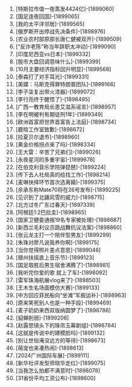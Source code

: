 
1. [特斯拉市值一夜蒸发4424亿]-[1899060]
1. [国足连夜回国]-[1899065]
1. [我的太平洋邻居]-[1899565]
1. [俄罗斯开出停战先决条件]-[1898976]
1. [农业农村部原部长唐仁健被双开]-[1899509]
1. [“反诈老陈”称当年辞职太冲动]-[1899090]
1. [印度尼西亚vs日本]-[1899332]
1. [股市大盘回调意味什么]-[1899399]
1. [10月主要经济指标回升明显]-[1899568]
1. [泰森打了对手耳光]-[1899331]
1. [美媒：马斯克得罪特朗普团队]-[1899166]
1. [李子柒复出带火漆器]-[1899072]
1. [李行亮终于醒悟了]-[1898495]
1. [广西一教育局长患艾滋系谣言]-[1898957]
1. [李在明被判有期徒刑1年]-[1899349]
1. [欧洲首富把世界首富告上法庭]-[1898734]
1. [鹿晗工作室致歉]-[1898672]
1. [拉夏贝尔退市]-[1898960]
1. [黄金价格拐点来了吗]-[1898334]
1. [王大雷：辛苦了兄弟们]-[1899026]
1. [永夜星河的多重宇宙]-[1899678]
1. [在伯克利音乐学院弹琵琶]-[1899224]
1. [传下去人社局真的给找工作]-[1898214]
1. [麦琳抉择环节首次选离婚]-[1899375]
1. [余承东称Mate70将在26号发布]-[1899225]
1. [见识到了北疆风雪的威力]-[1898715]
1. [北方过冬广东过春天]-[1897339]
1. [阿根廷1:2巴拉圭]-[1898965]
1. [国家卫健委通报19名专家被处理]-[1898687]
1. [新西兰毛利议员跳战舞抗议法案]-[1898860]
1. [张云龙主打一个陪伴型男友]-[1899299]
1. [朱珠对廖凡说我养你啊]-[1899175]
1. [当你觉得照片差点意思]-[1899046]
1. [赣州扶摇直上音乐节]-[1899123]
1. [国足取胜后男生宿舍沸腾了]-[1898981]
1. [我听完你爱的歌 就上了车]-[1898092]
1. [雷军珠海航展vlog来了]-[1898503]
1. [王木生名场面模仿大赛]-[1899133]
1. [中方回应菲民船向“坐滩”军舰运补]-[1898963]
1. [原来笑死别人也是一种手段]-[1899469]
1. [麦子奶奶来西双版纳圆梦了]-[1898786]
1. [貂蝉削弱]-[1899206]
1. [赵露思镜头下的珠帘玉幕剧组]-[1898784]
1. [这就是传说中的建模脸吗]-[1899132]
1. [别让世俗淹没远方的等待]-[1898673]
1. [萌宠也来凑热闹]-[1898613]
1. [2024广州国际车展]-[1899111]
1. [新华社评发型师晓华走红]-[1899075]
1. [当我怎么拍都不满意时]-[1898078]
1. [31省份平均工资公布]-[1898600]